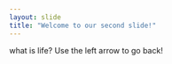 ```yaml
---
layout: slide
title: "Welcome to our second slide!"
---
```

what is life?
Use the left arrow to go back!
